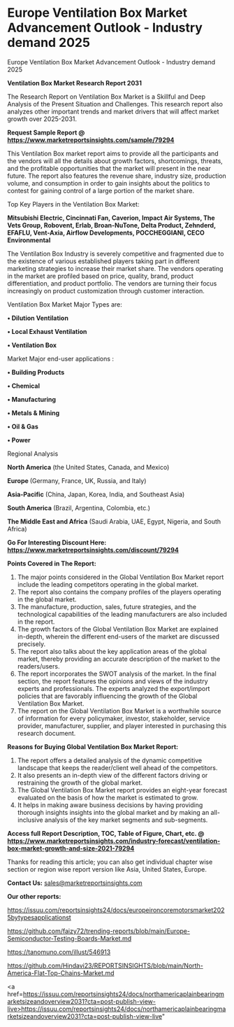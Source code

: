 # Europe Ventilation Box Market Advancement Outlook - Industry demand 2025
Europe Ventilation Box Market Advancement Outlook - Industry demand 2025

<strong>Ventilation Box Market Research Report 2031</strong>

The Research Report on Ventilation Box Market is a Skillful and Deep Analysis of the Present Situation and Challenges. This research report also analyzes other important trends and market drivers that will affect market growth over 2025-2031.

<strong>Request Sample Report @ <a href=https://www.marketreportsinsights.com/sample/79294>https://www.marketreportsinsights.com/sample/79294</a></strong>

This Ventilation Box market report aims to provide all the participants and the vendors will all the details about growth factors, shortcomings, threats, and the profitable opportunities that the market will present in the near future. The report also features the revenue share, industry size, production volume, and consumption in order to gain insights about the politics to contest for gaining control of a large portion of the market share.

Top Key Players in the Ventilation Box Market:

<strong>Mitsubishi Electric, Cincinnati Fan, Caverion, Impact Air Systems, The Vets Group, Robovent, Erlab, Broan-NuTone, Delta Product, Zehnderd, EFAFLU, Vent-Axia, Airflow Developments, POCCHEGGIANI, CECO Environmental</strong>

The Ventilation Box Industry is severely competitive and fragmented due to the existence of various established players taking part in different marketing strategies to increase their market share. The vendors operating in the market are profiled based on price, quality, brand, product differentiation, and product portfolio. The vendors are turning their focus increasingly on product customization through customer interaction.

Ventilation Box Market Major Types are:

<strong>• Dilution Ventilation

• Local Exhaust Ventilation

• Ventilation Box</strong>

Market Major end-user applications :

<strong>• Building Products

• Chemical

• Manufacturing

• Metals & Mining

• Oil & Gas

• Power</strong>

Regional Analysis

</u><strong><b>North America</b></strong> (the United States, Canada, and Mexico)

<strong><b>Europe </b></strong>(Germany, France, UK, Russia, and Italy)

<strong><b>Asia-Pacific</b></strong> (China, Japan, Korea, India, and Southeast Asia)

<strong><b>South America</b></strong> (Brazil, Argentina, Colombia, etc.)

<strong><b>The Middle East and Africa</b></strong> (Saudi Arabia, UAE, Egypt, Nigeria, and South Africa)

<strong>Go For Interesting Discount Here: <a href=https://www.marketreportsinsights.com/discount/79294>https://www.marketreportsinsights.com/discount/79294</a></strong>

<strong>Points Covered in The Report:</strong>
<ol>
  <li>The major points considered in the Global Ventilation Box Market report include the leading competitors operating in the global market.</li>
  <li>The report also contains the company profiles of the players operating in the global market.</li>
  <li>The manufacture, production, sales, future strategies, and the technological capabilities of the leading manufacturers are also included in the report.</li>
  <li>The growth factors of the Global Ventilation Box Market are explained in-depth, wherein the different end-users of the market are discussed precisely.</li>
  <li>The report also talks about the key application areas of the global market, thereby providing an accurate description of the market to the readers/users.</li>
  <li>The report incorporates the SWOT analysis of the market. In the final section, the report features the opinions and views of the industry experts and professionals. The experts analyzed the export/import policies that are favorably influencing the growth of the Global Ventilation Box Market.</li>
  <li>The report on the Global Ventilation Box Market is a worthwhile source of information for every policymaker, investor, stakeholder, service provider, manufacturer, supplier, and player interested in purchasing this research document.</li>
</ol>
<strong>Reasons for Buying Global Ventilation Box Market Report:</strong>

<ol>
  <li>The report offers a detailed analysis of the dynamic competitive landscape that keeps the reader/client well ahead of the competitors.</li>
  <li>It also presents an in-depth view of the different factors driving or restraining the growth of the global market.</li>
  <li>The Global Ventilation Box Market report provides an eight-year forecast evaluated on the basis of how the market is estimated to grow.</li>
  <li>It helps in making aware business decisions by having providing thorough insights insights into the global market and by making an all-inclusive analysis of the key market segments and sub-segments.</li>
</ol>
<strong>Access full Report Description, TOC, Table of Figure, Chart, etc. @ <a href=https://www.marketreportsinsights.com/industry-forecast/ventilation-box-market-growth-and-size-2021-79294>https://www.marketreportsinsights.com/industry-forecast/ventilation-box-market-growth-and-size-2021-79294</a></strong>


Thanks for reading this article; you can also get individual chapter wise section or region wise report version like Asia, United States, Europe.

<strong>Contact Us:</strong>
sales@marketreportsinsights.com

<strong>Our other reports:</strong>

<a href=https://issuu.com/reportsinsights24/docs/europeironcoremotorsmarket2025bytypesapplicationst>https://issuu.com/reportsinsights24/docs/europeironcoremotorsmarket2025bytypesapplicationst</a>

<a href=https://github.com/faizy72/trending-reports/blob/main/Europe-Semiconductor-Testing-Boards-Market.md>https://github.com/faizy72/trending-reports/blob/main/Europe-Semiconductor-Testing-Boards-Market.md</a>

<a href=https://tanomuno.com/illust/546913>https://tanomuno.com/illust/546913</a>

<a href=https://github.com/Hindavi23/REPORTSINSIGHTS/blob/main/North-America-Flat-Top-Chains-Market.md>https://github.com/Hindavi23/REPORTSINSIGHTS/blob/main/North-America-Flat-Top-Chains-Market.md</a>

<a href=https://issuu.com/reportsinsights24/docs/northamericaplainbearingmarketsizeandoverview2031?cta=post-publish-view-live>https://issuu.com/reportsinsights24/docs/northamericaplainbearingmarketsizeandoverview2031?cta=post-publish-view-live</a>"
